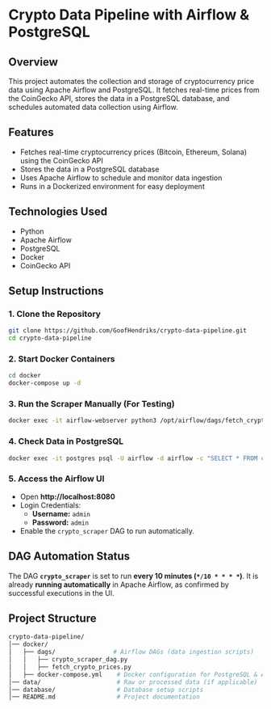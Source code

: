 # Crypto Data Pipeline with Airflow & PostgreSQL

## Overview
This project automates the collection and storage of cryptocurrency price data using Apache Airflow and PostgreSQL. 
It fetches real-time prices from the CoinGecko API, stores the data in a PostgreSQL database, and schedules automated data collection using Airflow.

## Features
- Fetches real-time cryptocurrency prices (Bitcoin, Ethereum, Solana) using the CoinGecko API
- Stores the data in a PostgreSQL database
- Uses Apache Airflow to schedule and monitor data ingestion
- Runs in a Dockerized environment for easy deployment

## Technologies Used
- Python
- Apache Airflow
- PostgreSQL
- Docker
- CoinGecko API

## Setup Instructions

### 1. Clone the Repository

```sh
git clone https://github.com/GoofHendriks/crypto-data-pipeline.git
cd crypto-data-pipeline
```

### 2. Start Docker Containers

```sh
cd docker 
docker-compose up -d
```

### 3. Run the Scraper Manually (For Testing)

```sh
docker exec -it airflow-webserver python3 /opt/airflow/dags/fetch_crypto_prices.py
```

### 4. Check Data in PostgreSQL

```sh
docker exec -it postgres psql -U airflow -d airflow -c "SELECT * FROM crypto_prices LIMIT 10;"
```

### 5. Access the Airflow UI
- Open **http://localhost:8080**
- Login Credentials:
  - **Username:** `admin`
  - **Password:** `admin`
- Enable the `crypto_scraper` DAG to run automatically.

## DAG Automation Status
The DAG **`crypto_scraper`** is set to run **every 10 minutes (`*/10 * * * *`)**. It is already **running automatically** in Apache Airflow, as confirmed by successful executions in the UI.

## Project Structure
```sh
crypto-data-pipeline/
│── docker/
│   ├── dags/                # Airflow DAGs (data ingestion scripts)
│   │   ├── crypto_scraper_dag.py
│   │   ├── fetch_crypto_prices.py
│   ├── docker-compose.yml    # Docker configuration for PostgreSQL & Airflow
│── data/                     # Raw or processed data (if applicable)
│── database/                 # Database setup scripts
│── README.md                 # Project documentation
```
